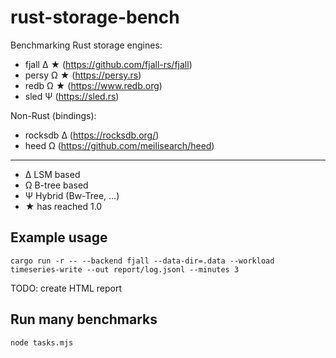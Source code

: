 # rust-storage-bench

Benchmarking Rust storage engines:

- fjall Δ ★ (https://github.com/fjall-rs/fjall)
- persy Ω ★ (https://persy.rs)
- redb Ω ★ (https://www.redb.org)
- sled Ψ (https://sled.rs)

Non-Rust (bindings):

- rocksdb Δ (https://rocksdb.org/)
- heed Ω (https://github.com/meilisearch/heed)

---

- Δ LSM based
- Ω B-tree based
- Ψ Hybrid (Bw-Tree, ...)
- ★ has reached 1.0

## Example usage

```
cargo run -r -- --backend fjall --data-dir=.data --workload timeseries-write --out report/log.jsonl --minutes 3
```

TODO: create HTML report

## Run many benchmarks

```
node tasks.mjs
```
